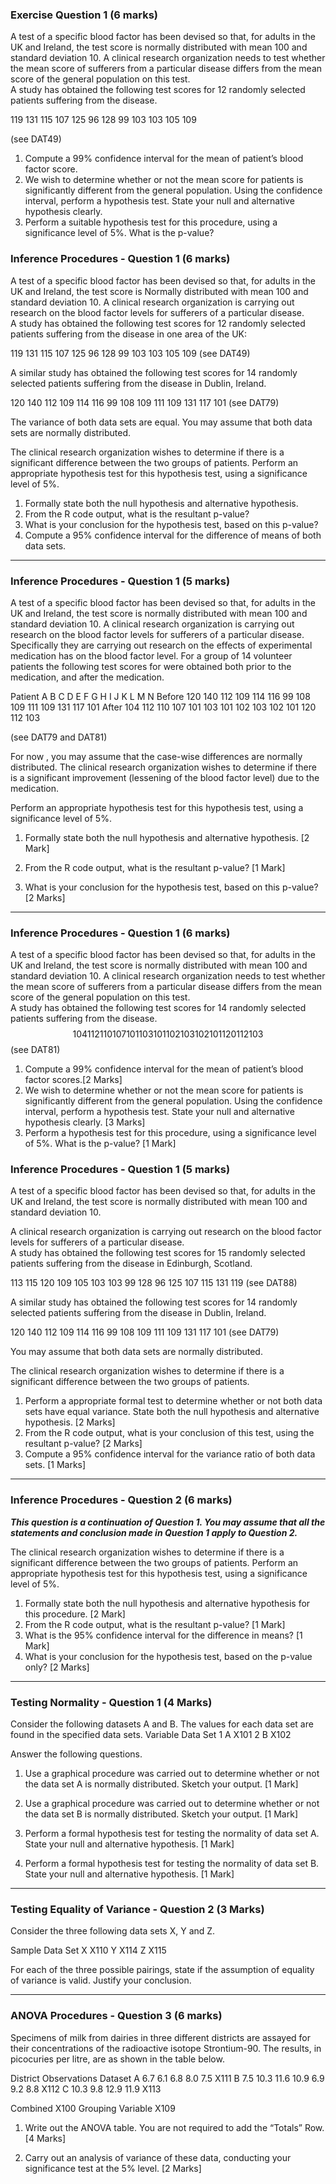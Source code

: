 ### Exercise Question 1 (6 marks)
A test of a specific blood factor has been devised so that, for adults in the UK and Ireland, the test score is normally distributed with mean 100 and standard deviation 10.
A clinical research organization needs to test whether the mean score of sufferers from a particular disease differs from the mean score of the general population on this test.  
A study has obtained the following test scores for 12 randomly selected patients suffering from the disease. 

119 131 115 107 125 96 128 99 103 103 105 109

(see DAT49)

1. Compute a 99% confidence interval for the mean of patient’s blood factor score.
2. We wish to determine whether or not the mean score for patients is significantly different from the general population. Using the confidence interval, perform a hypothesis test. State your null and alternative hypothesis clearly.
3. Perform a suitable hypothesis test for this procedure, using a significance level of 5%. What is the p-value? 

<hline>

### Inference Procedures  - Question 1 (6 marks)
A test of a specific blood factor has been devised so that, for adults in the UK and Ireland, the test score is Normally distributed with mean 100 and standard deviation 10.
A clinical research organization is carrying out research on the blood factor levels for sufferers of a particular disease.  
A study has obtained the following test scores for 12 randomly selected patients suffering from the disease in one area of the UK:

119 131 115 107 125 96 128 99 103 103 105 109   (see DAT49)

A similar study has obtained the following test scores for 14 randomly selected patients suffering from the disease in Dublin, Ireland.

120 140 112 109 114 116  99 108 109 111 109 131 117 101 (see DAT79)

The variance of both data sets are equal. You may assume that both data sets are normally distributed.

The clinical research organization wishes to determine if there is a significant difference between the two groups of patients. Perform an appropriate hypothesis test for this hypothesis test, using a significance level of 5%. 

1. Formally state both the null hypothesis and alternative hypothesis. 
2. From the R code output, what is the resultant p-value? 
3. What is your conclusion for the hypothesis test, based on this p-value? 
4. Compute a 95% confidence interval for the difference of means of both data sets. 

----------------------------------------------------------------------

### Inference Procedures  - Question 1 (5 marks)
A test of a specific blood factor has been devised so that, for adults in the UK and Ireland, the test score is normally distributed with mean 100 and standard deviation 10.
A clinical research organization is carrying out research on the blood factor levels for sufferers of a particular disease.  Specifically they are carrying out research on the effects of experimental medication has on the blood factor level.
For a group of 14 volunteer patients the following test scores for were obtained both prior to the medication, and after the medication.

Patient	A	B	C	D	E	F	G	H	I	J	K	L	M	N
Before	120	140	112	109	114	116	99	108	109	111	109	131	117	101
After	104	112	110	107	101	103	101	102	103	102	101	120	112	103

(see DAT79 and DAT81)

For now , you may assume that the case-wise differences are normally distributed.
The clinical research organization wishes to determine if there is a significant improvement (lessening of the blood factor level) due to the medication. 

Perform an appropriate hypothesis test for this hypothesis test, using a significance level of 5%. 

1. Formally state both the null hypothesis and alternative hypothesis. [2 Mark]

2. From the R code output, what is the resultant p-value? [1 Mark]

3. What is your conclusion for the hypothesis test, based on this p-value? [2 Marks]

--------------------------------------------------------------------------------------------------------------

### Inference Procedures  - Question 1 (6 marks)
A test of a specific blood factor has been devised so that, for adults in the UK and Ireland, the test score is normally distributed with mean 100 and standard deviation 10.
A clinical research organization needs to test whether the mean score of sufferers from a particular disease differs from the mean score of the general population on this test.  
A study has obtained the following test scores for 14 randomly selected patients suffering from the disease. 
$$ 104 112 110 107 101 103 101 102 103 102 101 120 112 103 $$
(see DAT81)

1.	Compute a 99% confidence interval for the mean of patient’s blood factor scores.[2 Marks]
2.	We wish to determine whether or not the mean score for patients is significantly different from the general population. Using the confidence interval, perform a hypothesis test. State your null and alternative hypothesis clearly. [3 Marks]
3.	Perform a hypothesis test for this procedure, using a significance level of 5%. What is the p-value? [1 Mark]

### Inference Procedures  - Question 1 (5 marks)
A test of a specific blood factor has been devised so that, for adults in the UK and Ireland, the test score is normally distributed with mean 100 and standard deviation 10.

A clinical research organization is carrying out research on the blood factor levels for sufferers of a particular disease.  
A study has obtained the following test scores for 15 randomly selected patients suffering from the disease in Edinburgh, Scotland.

113 115 120 109 105 103 103  99 128  96 125 107 115 131 119
(see DAT88)

A similar study has obtained the following test scores for 14 randomly selected patients suffering from the disease in Dublin, Ireland.

120 140 112 109 114 116  99 108 109 111 109 131 117 101
(see DAT79)

You may assume that both data sets are normally distributed.

The clinical research organization wishes to determine if there is a significant difference between the two groups of patients. 

1.	Perform a appropriate formal test to determine whether or not both data sets have equal variance. State both the null hypothesis and alternative hypothesis. [2 Marks]
2.	From the R code output, what is your conclusion of this test, using the resultant p-value? [2 Marks]
3.	Compute a 95% confidence interval for the variance ratio of both data sets. [1 Marks]

------------------------------------------------------------------------------------------------------------------------
 
### Inference Procedures  - Question 2 (6 marks)
***This question is a continuation of Question 1. You may assume that all the statements and conclusion made in Question 1 apply to Question 2.***

The clinical research organization wishes to determine if there is a significant difference between the two groups of patients. 
Perform an appropriate hypothesis test for this hypothesis test, using a significance level of 5%. 

1.	Formally state both the null hypothesis and alternative hypothesis for this procedure. [2 Mark]
2.	From the R code output, what is the resultant p-value? [1 Mark]
3.	What is the 95% confidence interval for the difference in means? [1 Mark]
4.	What is your conclusion for the hypothesis test, based on the p-value only? [2 Marks]

------------------------------------------------------------------------------------------------------------------------
 
### Testing Normality - Question 1 (4 Marks)
Consider the following datasets A and B. The values for each data set are found in the specified data sets.
	Variable	Data Set
1	A	X101
2	B	X102

Answer the following questions. 
1)	Use a graphical procedure was carried out to determine whether or not the data set A is normally distributed. Sketch your output. [1 Mark]

2)	Use a graphical procedure was carried out to determine whether or not the data set B is normally distributed. Sketch your output. [1 Mark]


3)	Perform a formal hypothesis test for testing the normality of data set A.  State your null and alternative hypothesis. [1 Mark]

4)	Perform a formal hypothesis test for testing the normality of data set B.  State your null and alternative hypothesis. [1 Mark]
 

------------------------------------------------------------------------------------------------------------------------
 
### Testing Equality of Variance - Question 2 (3 Marks)

Consider the three following data sets X, Y and Z. 

Sample	Data Set
X	X110
Y	X114
Z	X115

For each of the three possible pairings, state if the assumption of equality of variance is valid. Justify your conclusion. 

------------------------------------------------------------------------------------------------------------------------
 
### ANOVA Procedures  - Question 3 (6 marks)
Specimens of milk from dairies in three different districts are assayed for their concentrations of the radioactive isotope Strontium-90. The results, in picocuries per litre, are as shown in the table below. 

District	Observations			Dataset
A		6.7 6.1 6.8 8.0 7.5		X111
B		7.5 10.3 11.6 10.9 6.9 9.2 8.8	X112
C		10.3 9.8 12.9 11.9		X113
		
Combined					X100
Grouping Variable				X109

1.	Write out the ANOVA table. You are not required to add the “Totals” Row. [4 Marks]

2.	Carry out an analysis of variance of these data, conducting your significance test at the 5% level. [2 Marks]

 


